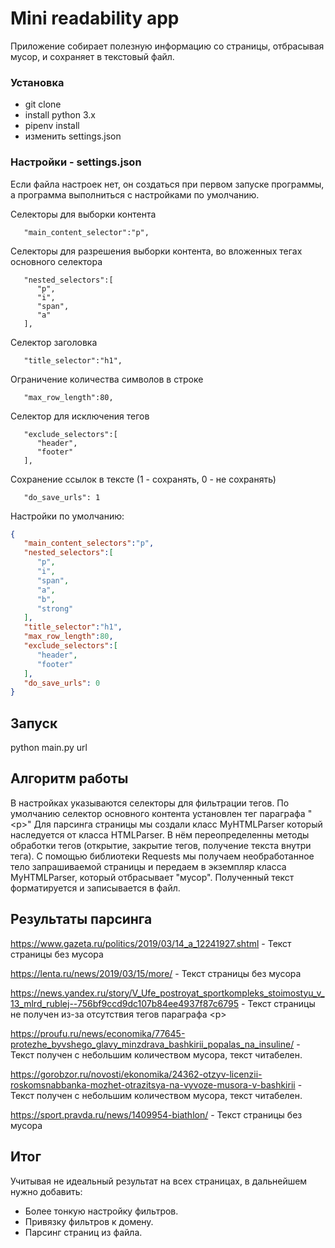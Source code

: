 # Mini readability app

Приложение собирает полезную информацию cо страницы, отбрасывая мусор, и сохраняет в текстовый файл.

### Установка

- git clone
- install python 3.x
- pipenv install
- изменить settings.json

### Настройки - settings.json

Если файла настроек нет, он создаться при первом запуске программы, а программа выполниться с настройками по умолчанию.

Селекторы для выборки контента
```text
   "main_content_selector":"p",
```

Селекторы для разрешения выборки контента, во вложенных тегах основного селектора
```text
   "nested_selectors":[  
      "p",
      "i",
      "span",
      "a"
   ],
```

Селектор  заголовка
```text
   "title_selector":"h1",
```

Ограничение количества символов в строке
```text
   "max_row_length":80,
```

Селектор для исключения тегов
```text
   "exclude_selectors":[  
      "header",
      "footer"
   ],
```

Сохранение ссылок в тексте (1 - сохранять, 0 - не сохранять)
```text
   "do_save_urls": 1
```

Настройки по умолчанию:
```json
{
   "main_content_selectors":"p",
   "nested_selectors":[
      "p",
      "i",
      "span",
      "a",
      "b",
      "strong"
   ],
   "title_selector":"h1",
   "max_row_length":80,
   "exclude_selectors":[
      "header",
      "footer"
   ],
   "do_save_urls": 0
}
```

## Запуск 

python main.py url

## Алгоритм работы

В настройках указываются селекторы для фильтрации тегов. По умолчанию селектор основного контента установлен тег параграфа "\<p\>"
Для парсинга страницы мы создали класс MyHTMLParser который наследуется от класса HTMLParser. В нём переопределенны методы обработки тегов (открытие, закрытие тегов, получение текста внутри тега).
С помощью библиотеки Requests мы получаем необработанное тело запрашиваемой страницы и передаем в экземпляр класса MyHTMLParser, который отбрасывает "мусор". Полученный текст форматируется и записывается в файл. 

## Результаты парсинга

https://www.gazeta.ru/politics/2019/03/14_a_12241927.shtml - Текст страницы без мусора

https://lenta.ru/news/2019/03/15/more/ - Текст страницы без мусора

https://news.yandex.ru/story/V_Ufe_postroyat_sportkompleks_stoimostyu_v_13_mlrd_rublej--756bf9ccd9dc107b84ee4937f87c6795 - Текст страницы не получен из-за отсутствия тегов параграфа \<p\>

https://proufu.ru/news/economika/77645-protezhe_byvshego_glavy_minzdrava_bashkirii_popalas_na_insuline/ - Текст получен с небольшим количеством мусора, текст читабелен.

https://gorobzor.ru/novosti/ekonomika/24362-otzyv-licenzii-roskomsnabbanka-mozhet-otrazitsya-na-vyvoze-musora-v-bashkirii - Текст получен с небольшим количеством мусора, текст читабелен.

https://sport.pravda.ru/news/1409954-biathlon/ - Текст страницы без мусора

## Итог

Учитывая не идеальный результат на всех страницах, в дальнейшем нужно добавить:
 - Более тонкую настройку фильтров. 
 - Привязку фильтров к домену.
 - Парсинг страниц из файла.